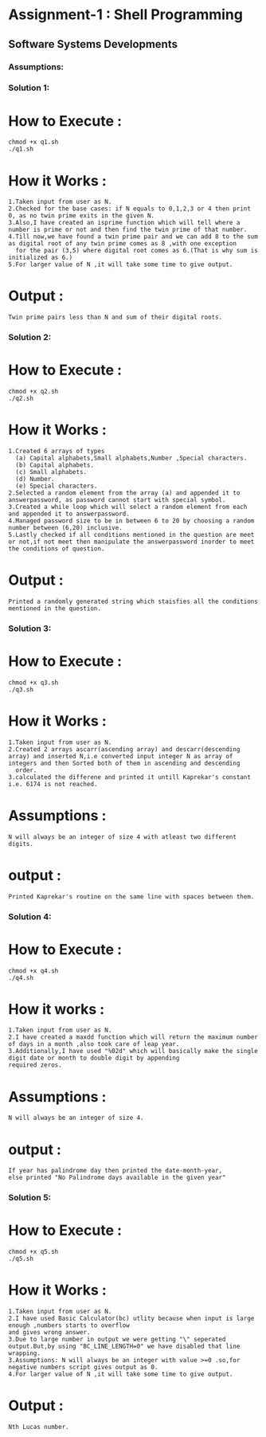 # Assignment-1 : Shell Programming 
## Software Systems Developments


### Assumptions:

### Solution 1:

# How to Execute :
	chmod +x q1.sh
	./q1.sh

# How it Works :
	1.Taken input from user as N.
	2.Checked for the base cases: if N equals to 0,1,2,3 or 4 then print 0, as no twin prime exits in the given N. 
	3.Also,I have created an isprime function which will tell where a number is prime or not and then find the twin prime of that number.
	4.Till now,we have found a twin prime pair and we can add 8 to the sum as digital root of any twin prime comes as 8 ,with one exception 												
	  for the pair (3,5) where digital root comes as 6.(That is why sum is initialized as 6.)     
	5.For larger value of N ,it will take some time to give output. 

# Output : 
	Twin prime pairs less than N and sum of their digital roots.   



### Solution 2:

# How to Execute :
	chmod +x q2.sh
	./q2.sh

# How it Works :
	1.Created 6 arrays of types
	  (a) Capital alphabets,Small alphabets,Number ,Special characters.
	  (b) Capital alphabets.
	  (c) Small alphabets.
	  (d) Number.
	  (e) Special characters.
	2.Selected a random element from the array (a) and appended it to answerpassword, as password cannot start with special symbol.
	3.Created a while loop which will select a random element from each and appended it to answerpassword. 
	4.Managed password size to be in between 6 to 20 by choosing a random number between (6,20) inclusive.
	5.Lastly checked if all conditions mentioned in the question are meet or not,if not meet then manipulate the answerpassword inorder to meet the conditions of question.

# Output :
	Printed a randomly generated string which staisfies all the conditions mentioned in the question. 
	


### Solution 3:

# How to Execute :
	chmod +x q3.sh
	./q3.sh

# How it Works :
	1.Taken input from user as N.
	2.Created 2 arrays ascarr(ascending array) and descarr(descending array) and inserted N,i.e converted input integer N as array of integers and then Sorted both of them in ascending and descending 				
	  order.
	3.calculated the differene and printed it untill Kaprekar's constant i.e. 6174 is not reached.  

# Assumptions :
	N will always be an integer of size 4 with atleast two different digits.

# output :
	Printed Kaprekar's routine on the same line with spaces between them.
	


### Solution 4:

# How to Execute :
	chmod +x q4.sh
	./q4.sh

# How it works :
	1.Taken input from user as N.
	2.I have created a maxdd function which will return the maximum number of days in a month ,also took care of leap year.
	3.Additionally,I have used "%02d" which will basically make the single digit date or month to double digit by appending 
	required zeros.

# Assumptions :
	N will always be an integer of size 4.

# output :
	If year has palindrome day then printed the date-month-year,
	else printed "No Palindrome days available in the given year"



### Solution 5:

# How to Execute :
	chmod +x q5.sh
	./q5.sh

# How it Works :
	1.Taken input from user as N.
	2.I have used Basic Calculator(bc) utlity because when input is large enough ,numbers starts to overflow 
	and gives wrong answer.
	3.Due to large number in output we were getting "\" seperated output.But,by using "BC_LINE_LENGTH=0" we have disabled that line wrapping.
	3.Assumptions: N will always be an integer with value >=0 .so,for negative numbers script gives output as 0.
	4.For larger value of N ,it will take some time to give output.

# Output : 
	Nth Lucas number.
	


